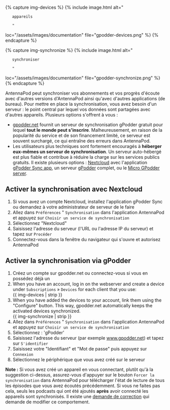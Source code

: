 {% capture img-devices %} {% include image.html alt="

       appareils

       "

loc="/assets/images/documentation" file="gpodder-devices.png" %} {% endcapture %}

{% capture img-synchronize %} {% include image.html alt="

       synchroniser

       "

loc="/assets/images/documentation" file="gpodder-synchronize.png" %} {% endcapture %}

AntennaPod peut synchroniser vos abonnements et vos progrès d'écoute avec d'autres versions d'AntennaPod ainsi qu'avec d'autres applications (de bureau). Pour mettre en place la synchronisation, vous avez besoin d'un serveur : le point central par lequel vos données sont partagées avec d'autres appareils. Plusieurs options s'offrent à vous :

* [gpodder.net](https://gpodder.net/) fournit un serveur de synchronisation gPodder gratuit pour lequel **tout le monde peut s'inscrire**. Malheureusement, en raison de la popularité du service et de son financement limité, ce serveur est souvent surchargé, ce qui entraîne des erreurs dans AntennaPod.
* Les utilisateurs plus techniques sont fortement encouragés à **héberger eux-mêmes un serveur de synchronisation**. Un serveur auto-hébergé est plus fiable et contribue à réduire la charge sur les services publics gratuits. Il existe plusieurs options : [Nextcloud](https://nextcloud.com/install/#instructions-server) avec l'application [gPodder Sync app](https://apps.nextcloud.com/apps/gpoddersync), un serveur [gPodder](https://gpoddernet.readthedocs.io/en/latest/dev/installation.html) complet, ou le [Micro GPodder server](https://github.com/bohwaz/micro-gpodder-server).

## Activer la synchronisation avec Nextcloud

1. Si vous avez un compte Nextcloud, installez l'application gPodder Sync ou demandez à votre administrateur de serveur de le faire
1. Allez dans `Préférences` " `Synchronisation` dans l'application AntennaPod et appuyez sur `Choisir un service de synchronisation`
1. Sélectionnez "Nextcloud"
1. Saisissez l'adresse du serveur (l'URL ou l'adresse IP du serveur) et tapez sur `Procéder`
1. Connectez-vous dans la fenêtre du navigateur qui s'ouvre et autorisez AntennaPod

## Activer la synchronisation via gPodder

1. Créez un compte sur gpodder.net ou connectez-vous si vous en possédez déjà un
1. When you have an account, log in on the webserver and create a device under `Subscriptions` » `Devices` for each client that you use:<br />{{ img-devices | strip }}
1. When you have added the devices to your account, link them using the "Configure" button. This way, gpodder.net automatically keeps the activated devices synchronized.<br />{{ img-synchronize | strip }}
1. Allez dans `Préférences` " `Synchronisation` dans l'application AntennaPod et appuyez sur `Choisir un service de synchronisation`
1. Sélectionnez : 'gPodder'
1. Saisissez l'adresse du serveur (par exemple www.gpodder.net) et tapez sur `S'identifier`
1. Saisissez votre "Identifiant" et "Mot de passe" puis appuyez sur `Connexion`
1. Sélectionnez le périphérique que vous avez créé sur le serveur

**Note :** Si vous avez créé un appareil en vous connectant, plutôt qu'à la suggestion ci-dessus, assurez-vous d'appuyer sur le bouton `Forcer la synchronisation` dans AntennaPod pour télécharger l'état de lecture de tous les épisodes que vous avez écoutés précédemment. Si vous ne faites pas cela, seuls les podcasts qui ont été ajoutés **après** avoir connecté les appareils sont synchronisés. Il existe une [demande de correction](https://github.com/gpodder/mygpo/issues/388) qui demande de modifier ce comportement.
